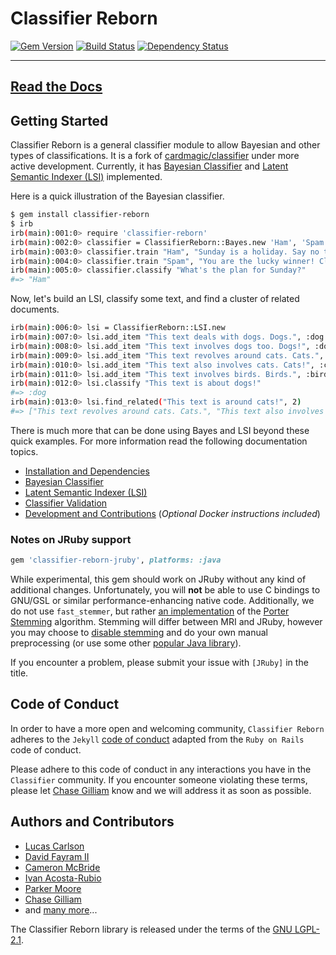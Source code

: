 # Classifier Reborn

[![Gem Version](https://badge.fury.io/rb/classifier-reborn.svg)](https://rubygems.org/gems/classifier-reborn)
[![Build Status](https://img.shields.io/travis/jekyll/classifier-reborn/master.svg)](https://travis-ci.org/jekyll/classifier-reborn)
[![Dependency Status](https://img.shields.io/gemnasium/jekyll/classifier-reborn.svg)](https://gemnasium.com/jekyll/classifier-reborn)

---

## [Read the Docs](http://www.classifier-reborn.com/)

## Getting Started

Classifier Reborn is a general classifier module to allow Bayesian and other types of classifications.
It is a fork of [cardmagic/classifier](https://github.com/cardmagic/classifier) under more active development.
Currently, it has [Bayesian Classifier](https://en.wikipedia.org/wiki/Naive_Bayes_classifier) and [Latent Semantic Indexer (LSI)](https://en.wikipedia.org/wiki/Latent_semantic_analysis) implemented.

Here is a quick illustration of the Bayesian classifier.

```bash
$ gem install classifier-reborn
$ irb
irb(main):001:0> require 'classifier-reborn'
irb(main):002:0> classifier = ClassifierReborn::Bayes.new 'Ham', 'Spam'
irb(main):003:0> classifier.train "Ham", "Sunday is a holiday. Say no to work on Sunday!"
irb(main):004:0> classifier.train "Spam", "You are the lucky winner! Claim your holiday prize."
irb(main):005:0> classifier.classify "What's the plan for Sunday?"
#=> "Ham"
```

Now, let's build an LSI, classify some text, and find a cluster of related documents.

```bash
irb(main):006:0> lsi = ClassifierReborn::LSI.new
irb(main):007:0> lsi.add_item "This text deals with dogs. Dogs.", :dog
irb(main):008:0> lsi.add_item "This text involves dogs too. Dogs!", :dog
irb(main):009:0> lsi.add_item "This text revolves around cats. Cats.", :cat
irb(main):010:0> lsi.add_item "This text also involves cats. Cats!", :cat
irb(main):011:0> lsi.add_item "This text involves birds. Birds.", :bird
irb(main):012:0> lsi.classify "This text is about dogs!"
#=> :dog
irb(main):013:0> lsi.find_related("This text is around cats!", 2)
#=> ["This text revolves around cats. Cats.", "This text also involves cats. Cats!"]
```

There is much more that can be done using Bayes and LSI beyond these quick examples.
For more information read the following documentation topics.

* [Installation and Dependencies](http://www.classifier-reborn.com/)
* [Bayesian Classifier](http://www.classifier-reborn.com/bayes)
* [Latent Semantic Indexer (LSI)](http://www.classifier-reborn.com/lsi)
* [Classifier Validation](http://www.classifier-reborn.com/validation)
* [Development and Contributions](http://www.classifier-reborn.com/development) (*Optional Docker instructions included*)

### Notes on JRuby support

```ruby
gem 'classifier-reborn-jruby', platforms: :java
```

While experimental, this gem should work on JRuby without any kind of additional changes. Unfortunately, you will **not** be able to use C bindings to GNU/GSL or similar performance-enhancing native code. Additionally, we do not use `fast_stemmer`, but rather [an implementation](https://tartarus.org/martin/PorterStemmer/java.txt) of the [Porter Stemming](https://tartarus.org/martin/PorterStemmer/) algorithm. Stemming will differ between MRI and JRuby, however you may choose to [disable stemming](https://tartarus.org/martin/PorterStemmer/) and do your own manual preprocessing (or use some other [popular Java library](https://opennlp.apache.org/)). 

If you encounter a problem, please submit your issue with `[JRuby]` in the title.

## Code of Conduct

In order to have a more open and welcoming community, `Classifier Reborn` adheres to the `Jekyll`
[code of conduct](https://github.com/jekyll/jekyll/blob/master/CODE_OF_CONDUCT.markdown) adapted from the `Ruby on Rails` code of conduct.

Please adhere to this code of conduct in any interactions you have in the `Classifier` community.
If you encounter someone violating these terms, please let [Chase Gilliam](https://github.com/Ch4s3) know and we will address it as soon as possible.

## Authors and Contributors

* [Lucas Carlson](mailto:lucas@rufy.com)
* [David Fayram II](mailto:dfayram@gmail.com)
* [Cameron McBride](mailto:cameron.mcbride@gmail.com)
* [Ivan Acosta-Rubio](mailto:ivan@softwarecriollo.com)
* [Parker Moore](mailto:email@byparker.com)
* [Chase Gilliam](mailto:chase.gilliam@gmail.com)
* and [many more](https://github.com/jekyll/classifier-reborn/graphs/contributors)...

The Classifier Reborn library is released under the terms of the [GNU LGPL-2.1](https://github.com/jekyll/classifier-reborn/blob/master/LICENSE).
